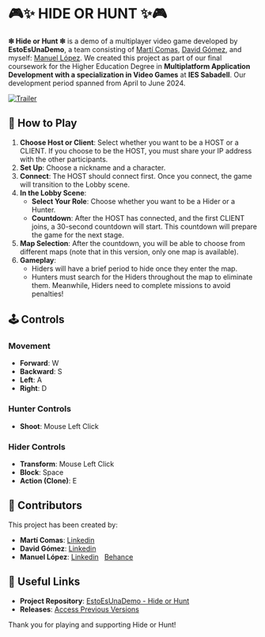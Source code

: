 # 🎮✨ HIDE OR HUNT ✨🎮

**❇ Hide or Hunt ❇** is a demo of a multiplayer video game developed by **EstoEsUnaDemo**, a team consisting of [Martí Comas](https://github.com/m4rti21), [David Gómez](https://github.com/deividelcheese), and myself: [Manuel López](https://github.com/manulopeza). 
We created this project as part of our final coursework for the Higher Education Degree in **Multiplatform Application Development with a specialization in Video Games** at **IES Sabadell**. 
Our development period spanned from April to June 2024.

[![Trailer](http://img.youtube.com/vi/1J5U7lFG6uQ/0.jpg)](http://www.youtube.com/watch?v=1J5U7lFG6uQ "HideOrHunt Trailer")

## 📖 How to Play

1. **Choose Host or Client**: Select whether you want to be a HOST or a CLIENT. If you choose to be the HOST, you must share your IP address with the other participants.
2. **Set Up**: Choose a nickname and a character.
3. **Connect**: The HOST should connect first. Once you connect, the game will transition to the Lobby scene.
4. **In the Lobby Scene**: 
   - **Select Your Role**: Choose whether you want to be a Hider or a Hunter.
   - **Countdown**: After the HOST has connected, and the first CLIENT joins, a 30-second countdown will start. This countdown will prepare the game for the next stage.
5. **Map Selection**: After the countdown, you will be able to choose from different maps (note that in this version, only one map is available).
6. **Gameplay**: 
   - Hiders will have a brief period to hide once they enter the map.
   - Hunters must search for the Hiders throughout the map to eliminate them. Meanwhile, Hiders need to complete missions to avoid penalties!

## 🕹️ Controls

### Movement
- **Forward**: W
- **Backward**: S
- **Left**: A
- **Right**: D

### Hunter Controls
- **Shoot**: Mouse Left Click

### Hider Controls
- **Transform**: Mouse Left Click
- **Block**: Space
- **Action (Clone)**: E

## 👥 Contributors

This project has been created by:
- **Martí Comas**: [Linkedin](https://www.linkedin.com/in/marticomas/)
- **David Gómez**: [Linkedin](https://www.linkedin.com/in/david-g%C3%B3mez-raya-ab39a3274/)
- **Manuel López**: [Linkedin](https://www.linkedin.com/in/manuellopezaguilar/)  &nbsp; 
  [Behance](https://www.behance.net/manulobez)


## 🔗 Useful Links

- **Project Repository**: [EstoEsUnaDemo - Hide or Hunt](https://gitlab.com/estoesunademo/hideorhunt/)
- **Releases**: [Access Previous Versions](https://gitlab.com/estoesunademo/hideorhunt/-/releases)

Thank you for playing and supporting Hide or Hunt!
